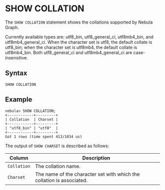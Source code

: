 # SHOW COLLATION

The `SHOW COLLATION` statement shows the collations supported by Nebula Graph.

Currently available types are: utf8_bin, utf8_general_ci, utf8mb4_bin, and utf8mb4_general_ci. When the character set is utf8, the default collate is utf8_bin; when the character set is utf8mb4, the default collate is utf8mb4_bin. Both utf8_general_ci and utf8mb4_general_ci are case-insensitive.

## Syntax

```ngql
SHOW COLLATION
```

## Example

```ngql
nebula> SHOW COLLATION;
+------------+---------+
| Collation  | Charset |
+------------+---------+
| "utf8_bin" | "utf8"  |
+------------+---------+
Got 1 rows (time spent 413/1034 us)
```

The output of `SHOW CHARSET` is described as follows:

|Column|Description|
|-|-|
|`Collation`|The collation name.|
|`Charset`|The name of the character set with which the collation is associated.|
